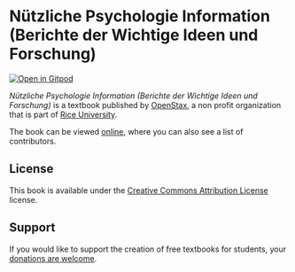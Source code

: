 # Nützliche Psychologie Information (Berichte der Wichtige Ideen und Forschung)

[![Open in Gitpod](https://gitpod.io/button/open-in-gitpod.svg)](https://gitpod.io/from-referrer/)

_Nützliche Psychologie Information (Berichte der Wichtige Ideen und Forschung)_ is a textbook published by [OpenStax](https://openstax.org/), a non profit organization that is part of [Rice University](https://www.rice.edu/).

The book can be viewed [online](https://github.com/cnx-user-books/cnxbook-nutzliche-psychologie-information-berichte-der-wichtige-ideen-und-forschung/releases/latest), where you can also see a list of contributors.

## License
This book is available under the [Creative Commons Attribution License](./LICENSE) license.

## Support
If you would like to support the creation of free textbooks for students, your [donations are welcome](https://riceconnect.rice.edu/donation/support-openstax-banner).
